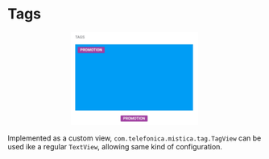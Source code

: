 # Tags

<p align="center">
   <img width="50%" src="../../../../../../../../doc/images/tags/tags.png" />
</p>

Implemented as a custom view, `com.telefonica.mistica.tag.TagView` can be used ike a regular `TextView`, allowing same kind of configuration.
